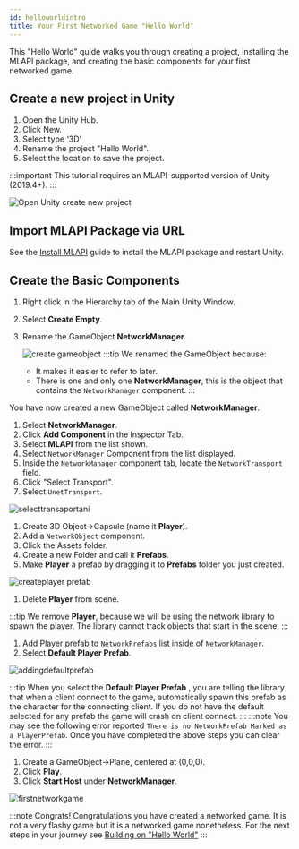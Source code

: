 ```yaml
---
id: helloworldintro
title: Your First Networked Game "Hello World"
---
```

This "Hello World" guide walks you through creating a project, installing the MLAPI package, and creating the basic components for your first networked game.

## Create a new project in Unity

1. Open the Unity Hub.
1. Click New. 
1. Select type ‘3D’
1. Rename the project "Hello World".
1. Select the location to save the project.

:::important
This tutorial requires an MLAPI-supported version of Unity (2019.4+).
:::

 ![Open Unity create new project](/img/openunity.gif)

## Import MLAPI Package via URL

See the [Install MLAPI](../migration/installation.md) guide to install the MLAPI package and restart Unity.

## Create the Basic Components

1. Right click in the Hierarchy tab of the Main Unity Window.
1. Select **Create Empty**.
1. Rename the GameObject **NetworkManager**.
   
    ![create gameobject](/img/creategameobject.gif) 
  :::tip
  We renamed the GameObject because:
    * It makes it  easier to refer to later.
    * There is one and only one **NetworkManager**, this is the object that contains the  `NetworkManager` component.
  :::

  You have now created a new GameObject called **NetworkManager**.

1. Select **NetworkManager**.
1. Click **Add Component** in the Inspector Tab.
1. Select **MLAPI** from the list shown.
1. Select `NetworkManager` Component from the list displayed.
1. Inside the `NetworkManager` component tab, locate the  `NetworkTransport` field. 
1. Click "Select Transport".
1. Select `UnetTransport`.

  ![selecttransaportani](/img/selecting-transport.gif)

1. Create 3D Object->Capsule (name it **Player**). 
1. Add a `NetworkObject` component.
1. Click the Assets folder.
1. Create a new Folder and call it **Prefabs**.
1. Make **Player** a prefab by dragging it to **Prefabs** folder you just created.

  ![createplayer prefab](/img/createprefab.gif)

1. Delete **Player** from scene.

  :::tip
  We remove **Player**, because we will be using the network library to spawn the player. The library cannot track objects that start in the scene.
  :::

1. Add Player prefab to `NetworkPrefabs` list inside of `NetworkManager`.
1. Select **Default Player Prefab**.

  ![addingdefaultprefab](/img/default-player-prefab.gif)

  :::tip
  When you select the **Default Player Prefab** , you are telling the library that when a client connect to the game, automatically spawn this prefab as the character for the connecting client. If you do not have the default selected for any prefab the game will crash on client connect.
  :::
  :::note
   You may see the following error reported `There is no NetworkPrefab Marked as a PlayerPrefab`. Once you have completed the above steps you can clear the error.
  :::

1. Create a GameObject->Plane, centered at (0,0,0).
1. Click **Play**.
1. Click **Start Host** under **NetworkManager**. 

  ![firstnetworkgame](/img/firstnetworkgame.gif)

:::note Congrats!
Congratulations you have created a networked game. It is not a very flashy game but it is a networked game nonetheless. For the next steps in your journey see [Building on "Hello World"](helloworldparttwo.md)
:::
